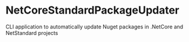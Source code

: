 # NetCoreStandardPackageUpdater
CLI application to automatically update Nuget packages in .NetCore and NetStandard projects
